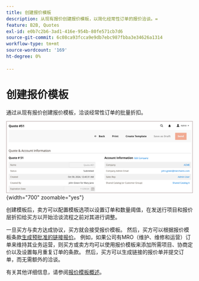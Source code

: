 ```yaml
---
title: 创建报价模板
description: 从现有报价创建报价模板，以简化经常性订单的报价洽谈。=
feature: B2B, Quotes
exl-id: e0b7c2b6-3ad1-416e-954b-80fe571cb7d6
source-git-commit: 6c08ca93fcca9e9db7ebc987fbba3e34626a1314
workflow-type: tm+mt
source-wordcount: '169'
ht-degree: 0%

---
```


# 创建报价模板

<!--This topic is linked to from the Commerce Admin quote templates page. If the URL to this topic changes, make sure to add a redirect to prevent the Admin link from returning a 404 error.-->

通过从现有报价创建报价模板，洽谈经常性订单的批量折扣。

![从管理员创建报价模板](./assets/quote-template-create-from-admin.png){width="700" zoomable="yes"}

创建模板后，卖方可以配置模板选项以设置订单和数量阈值，在发送行项目和报价层折扣给买方以开始洽谈流程之前对其进行调整。

一旦买方与卖方达成协议，买方就会接受报价模板。 然后，买方可以根据报价模板条款[生成预批准的链接报价](account-dashboard-my-quote-templates.md)。 例如，如果公司有MRO（维护、维修和运营）订单来维持其业务运营，则买方或卖方均可以使用报价模板来添加所需项目、协商定价以及设置每月重复订单的条款。 然后，买方可以生成链接的报价单并提交订单，而无需额外的洽谈。

有关其他详细信息，请参阅[报价模板概述](quote-templates-overview.md)。
